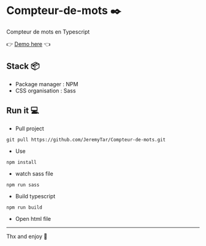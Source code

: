 # Compteur-de-mots :black_nib:

Compteur de mots en Typescript 

:point_right: [Demo here](https://www.quoteverba.sayadini.fr) :point_left:

## Stack :package:
- Package manager : NPM
- CSS organisation : Sass 

## Run it :computer:

- Pull project 
```
git pull https://github.com/JeremyTar/Compteur-de-mots.git
```
- Use 
```
npm install
```
- watch sass file
```
npm run sass
```
- Build typescript
```
npm run build
```
- Open html file

---

Thx and enjoy :wave:
